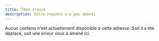 ```yaml
---
title: ✋Non trouvé
description: Votre requète n'a pas abouti
---
```


Aucun contenu n'est actuellement disponible à cette adresse. Soit il a été déplacé, soit une erreur vous à amené ici.


